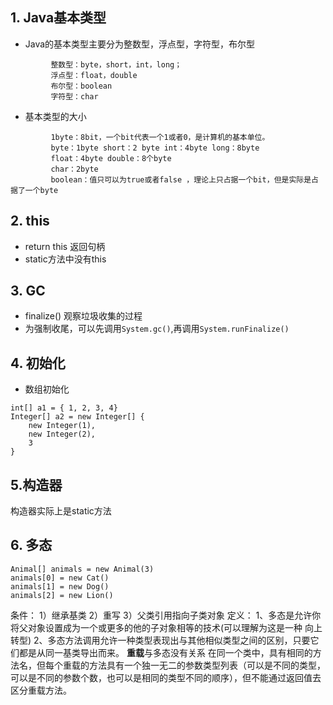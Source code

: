 ## 1. Java基本类型
- Java的基本类型主要分为整数型，浮点型，字符型，布尔型
```
         整数型：byte，short，int，long；
         浮点型：float，double
         布尔型：boolean
         字符型：char
```
- 基本类型的大小
```
         1byte：8bit，一个bit代表一个1或者0，是计算机的基本单位。
         byte：1byte short：2 byte int：4byte long：8byte
         float：4byte double：8个byte
         char：2byte        
         boolean：值只可以为true或者false ，理论上只占据一个bit，但是实际是占据了一个byte
```
## 2. this
- return this 返回句柄
- static方法中没有this
## 3. GC
- finalize() 观察垃圾收集的过程
- 为强制收尾，可以先调用`System.gc()`,再调用`System.runFinalize()`
## 4. 初始化
- 数组初始化 
```
int[] a1 = { 1, 2, 3, 4}
Integer[] a2 = new Integer[] {
    new Integer(1),
    new Integer(2),
    3
}
```
## 5.构造器
构造器实际上是static方法      
## 6. 多态   
```
Animal[] animals = new Animal(3)
animals[0] = new Cat()
animals[1] = new Dog()
animals[2] = new Lion()
```
条件： 
1）继承基类 2）重写 3）父类引用指向子类对象
定义： 
1、多态是允许你将父对象设置成为一个或更多的他的子对象相等的技术(可以理解为这是一种 向上转型) 
2、多态方法调用允许一种类型表现出与其他相似类型之间的区别，只要它们都是从同一基类导出而来。
**重载**与多态没有关系
在同一个类中，具有相同的方法名，但每个重载的方法具有一个独一无二的参数类型列表（可以是不同的类型，可以是不同的参数个数，也可以是相同的类型不同的顺序），但不能通过返回值去区分重载方法。